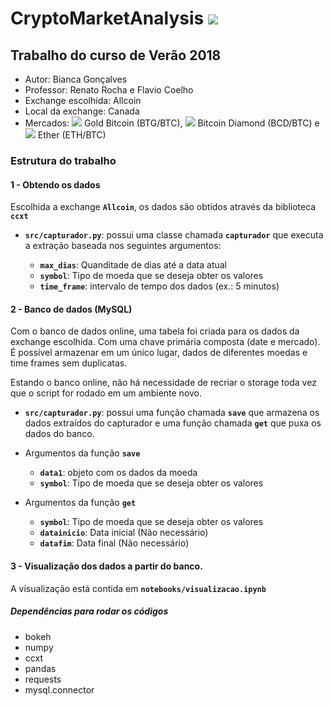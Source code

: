 # CryptoMarketAnalysis  ![](https://www.allcoin.com/Content/image/allcoin_logo02.png)
## Trabalho do curso de Verão 2018 

  - Autor: Bianca Gonçalves
  - Professor: Renato Rocha e Flavio Coelho
  - Exchange escolhida: Allcoin
  - Local da exchange: Canada
  - Mercados: ![](https://o56yv98bm.qnssl.com/coin_BTG.png?imageView2/2/w/19) Gold Bitcoin (BTG/BTC), ![](https://o56yv98bm.qnssl.com/coin_BCD.png?imageView2/2/w/19) Bitcoin Diamond (BCD/BTC) e ![](https://o56yv98bm.qnssl.com/coin_ETH.png?imageView2/2/w/19) Ether (ETH/BTC)


### Estrutura do trabalho
 

#### 1 -  Obtendo os dados 
       
Escolhida a exchange **`Allcoin`**, os dados são obtidos através da biblioteca **`ccxt`**

  - **`src/capturador.py`**: possui uma classe chamada **`capturador`** que executa a extração baseada nos seguintes argumentos: 
   
    - **`max_dias`**: Quanditade de dias até a data atual
    - **`symbol`**: Tipo de moeda que se deseja obter os valores
    - **`time_frame`**: intervalo de tempo dos dados (ex.: 5 minutos)


#### 2 -  Banco de dados (MySQL) 

Com o banco de dados online, uma tabela foi criada para os dados da exchange escolhida. Com uma chave primária composta (date e mercado). É possível armazenar em um único lugar, dados de diferentes moedas e time frames sem duplicatas. 

Estando o banco online, não há necessidade de recriar o storage toda vez que o script for rodado em um ambiente novo. 

  - **`src/capturador.py`**: possui uma função chamada **`save`** que armazena os dados extraídos do capturador e uma função chamada **`get`** que puxa os dados do banco. 
  - Argumentos da função **`save`**
    
    - **`data1`**: objeto com os dados da moeda
    - **`symbol`**: Tipo de moeda que se deseja obter os valores
    
  - Argumentos da função **`get`**
    - **`symbol`**: Tipo de moeda que se deseja obter os valores
    - **`datainicio`**: Data inicial (Não necessário)
    - **`datafim`**: Data final (Não necessário)


#### 3 - Visualização dos dados a partir do banco. 
  
A visualização está contida em **`notebooks/visualizacao.ipynb`**


##### Dependências para rodar os códigos

  - bokeh
  - numpy
  - ccxt
  - pandas
  - requests
  - mysql.connector

